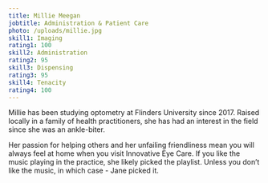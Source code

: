 ```yaml
---
title: Millie Meegan
jobtitle: Administration & Patient Care
photo: /uploads/millie.jpg
skill1: Imaging
rating1: 100
skill2: Administration
rating2: 95
skill3: Dispensing
rating3: 95
skill4: Tenacity
rating4: 100
---
```

Millie has been studying optometry at Flinders University since 2017. Raised locally in a family of health practitioners, she has had an interest in the field since she was an ankle-biter.

Her passion for helping others and her unfailing friendliness mean you will always feel at home when you visit Innovative Eye Care. If you like the music playing in the practice, she likely picked the playlist. Unless you don’t like the music, in which case - Jane picked it.